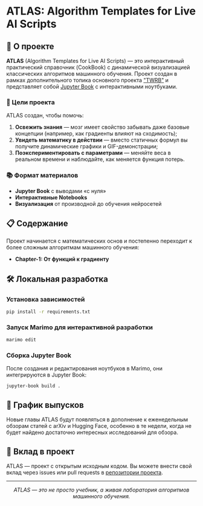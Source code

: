 # ATLAS: Algorithm Templates for Live AI Scripts

## 🚀 О проекте

**ATLAS** (Algorithm Templates for Live AI Scripts) — это интерактивный практический справочник (CookBook) с динамической визуализацией классических алгоритмов машинного обучения. Проект создан в рамках дополнительного топика основного проекта ["TWRB"](https://github.com/Verbasik/Weekly-arXiv-ML-AI-Research-Review) и представляет собой [Jupyter Book](https://jupyterbook.org/en/stable/intro.html) с интерактивными ноутбуками.

### 🎯 Цели проекта

ATLAS создан, чтобы помочь:

1. **Освежить знания** — мозг имеет свойство забывать даже базовые концепции (например, как градиенты влияют на сходимость);
2. **Увидеть математику в действии** — вместо статичных формул вы получите динамические графики и GIF-демонстрации;
3. **Поэкспериментировать с параметрами** — меняйте веса в реальном времени и наблюдайте, как меняется функция потерь.

### 📚 Формат материалов

- **Jupyter Book** с выводами «с нуля»
- **Интерактивные Notebooks**
- **Визуализация** от производной до обучения нейросетей

## 📋 Содержание

Проект начинается с математических основ и постепенно переходит к более сложным алгоритмам машинного обучения:

- **Chapter-1: От функций к градиенту**

## 🛠️ Локальная разработка

### Установка зависимостей

```bash
pip install -r requirements.txt
```

### Запуск Marimo для интерактивной разработки

```bash
marimo edit
```

### Сборка Jupyter Book

После создания и редактирования ноутбуков в Marimo, они интегрируются в Jupyter Book:

```bash
jupyter-book build .
```

## 📅 График выпусков

Новые главы ATLAS будут появляться в дополнение к еженедельным обзорам статей с arXiv и Hugging Face, особенно в те недели, когда не будет найдено достаточно интересных исследований для обзора.

## 🤝 Вклад в проект

ATLAS — проект с открытым исходным кодом. Вы можете внести свой вклад через issues или pull requests в [репозитории проекта](https://github.com/Verbasik/Weekly-arXiv-ML-AI-Research-Review).

---

<p align="center">
<i>ATLAS — это не просто учебник, а живая лаборатория алгоритмов машинного обучения.</i>
</p>